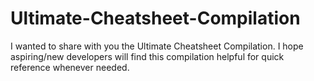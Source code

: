 # Ultimate-Cheatsheet-Compilation
I wanted to share with you the Ultimate Cheatsheet Compilation.  I hope aspiring/new developers will find this compilation helpful for quick reference whenever needed.
